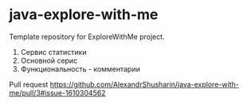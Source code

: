 # java-explore-with-me
Template repository for ExploreWithMe project.

1. Сервис статистики
2. Основной серис
3. Функциональность - комментарии

Pull request
https://github.com/AlexandrShusharin/java-explore-with-me/pull/3#issue-1610304562